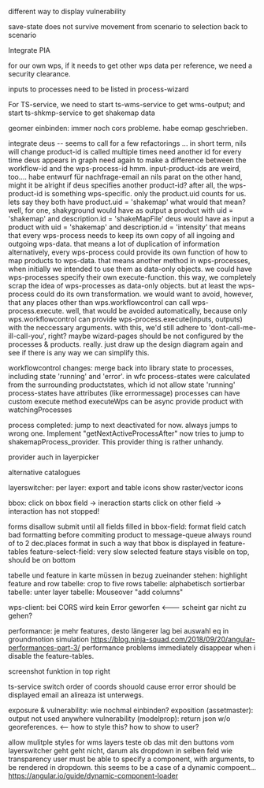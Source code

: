 
different way to display vulnerability

save-state does not survive movement from scenario to selection back to scenario

Integrate PIA

for our own wps, if it needs to get other wps data per reference, we need a security clearance.

inputs to processes need to be listed in process-wizard

For TS-service, we need to start ts-wms-service to get wms-output; and start ts-shkmp-service to get shakemap data

geomer einbinden: 
    immer noch cors probleme. habe eomap geschrieben. 

        


integrate deus -- seems to call for a few refactorings ...
    in short term, nils will change product-id
    is called multiple times
        need another id for every time deus appears in graph
            need again to make a difference between the workflow-id and the wps-process-id
    hmm. input-product-ids are weird, too....
        habe entwurf für nachfrage-email an nils parat
        on the other hand, might it be alright if deus specifies another product-id?
            after all, the wps-product-id is something wps-specific. only the product.uid counts for us. lets say they both have product.uid = 'shakemap'
            what would that mean?
                well, for one, 
                    shakyground would have as output a product with uid = 'shakemap' and description.id = 'shakeMapFile'
                    deus        would have as input  a product with uid = 'shakemap' and description.id = 'intensity'
                that means that every wps-process needs to keep its own copy of all ingoing and outgoing wps-data.
                    that means a lot of duplication of information
                alternatively,  every wps-process could provide its own function of how to map products to wps-data.
                    that means another method in wps-processes, when initially we intended to use them as data-only objects. 
                we could have wps-processes specify their own execute-function. 
                    this way, we completely scrap the idea of wps-processes as data-only objects. 
                    but at least the wps-process could do its own transformation. 
                    we would want to avoid, however, that any places other than wps.workflowcontrol can call wps-process.execute. 
                        well, that would be avoided automatically, because only wps.workflowcontrol can provide wps-process.execute(inputs, outputs) with the neccessary arguments.
                    with this, we'd still adhere to 'dont-call-me-ill-call-you', right?
    maybe wizard-pages should be not configured by the processes & products. 
    really. just draw up the design diagram again and see if there is any way we can simplify this. 

workflowcontrol changes: merge back into library
    state to processes, including state 'running' and 'error'. in wfc process-states were calculated from the surrounding productstates, which id not allow state 'running'
    process-states have attributes (like errormessage)
    processes can have custom execute method
    executeWps can be async
    provide product with watchingProcesses

process completed: jump to next
    deactivated for now.
    always jumps to wrong one. Implement "getNextActiveProcessAfter"
        now tries to jump to shakemapProcess_provider. This provider thing is rather unhandy.

provider auch in layerpicker

alternative catalogues

layerswitcher: 
    per layer: export and table icons
    show raster/vector icons

bbox: 
    click on bbox field -> ineraction starts
    click on other field -> interaction has not stopped!

forms
    disallow submit until all fields filled in 
    bbox-field: format field
        catch bad formatting before commiting product to message-queue
        always round of to 2 dec.places
        format in such a way that bbox is displayed in feature-tables
    feature-select-field: 
        very slow
        selected feature stays visible on top, should be on bottom

tabelle und feature in karte müssen in bezug zueinander stehen: highlight feature and row
tabelle: crop to five rows
tabelle: alphabetisch sortierbar
tabelle: unter layer
tabelle: Mouseover "add columns"
        
wps-client:
    bei CORS wird kein Error geworfen <--- scheint gar nicht zu gehen?

performance: 
    je mehr features, desto längerer lag bei auswahl eq in groundmotion simulation
    https://blog.ninja-squad.com/2018/09/20/angular-performances-part-3/
    performance problems immediately disappear when i disable the feature-tables. 

screenshot funktion in top right

ts-service
    switch order of coords
        shouold cause error
        error should be displayed
    email an alireaza ist unterwegs.

exposure & vulnerability: 
    wie nochmal einbinden?
        exposition (assetmaster): output not used anywhere
        vulnerability (modelprop): return json w/o georeferences.  <-- how to style this? how to show to user?

allow mulitple styles for wms layers
    teste ob das mit den buttons vom layerswitcher geht 
        geht nicht, darum als dropdown in selben feld wie transparency
            user must be able to specify a component, with arguments, to be rendered in dropdown. 
                this seems to be a case of a dynamic compoent... https://angular.io/guide/dynamic-component-loader